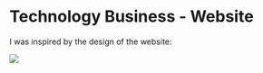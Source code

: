 # Technology Business - Website

I was inspired by the design of the website:

<img src="https://i.postimg.cc/VLfvnHCn/screencapture-127-0-0-1-5500-main-html-2023-06-27-14-27-31.png">
